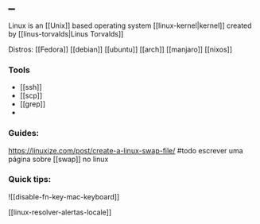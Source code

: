# _
Linux is an [[Unix]] based operating system [[linux-kernel|kernel]] created by [[linus-torvalds|Linus Torvalds]]

Distros:
	[[Fedora]]
	[[debian]]
	[[ubuntu]]
	[[arch]]
	[[manjaro]]
	[[nixos]]


### Tools
- [[ssh]]
- [[scp]]
- [[grep]]
- 
### Guides:
https://linuxize.com/post/create-a-linux-swap-file/
#todo escrever uma página sobre [[swap]] no linux

### Quick tips:

![[disable-fn-key-mac-keyboard]]

[[linux-resolver-alertas-locale]]


